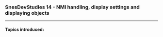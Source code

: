 ### SnesDevStudies 14 - NMI handling, display settings and displaying objects

---

#### Topics introduced:


